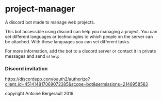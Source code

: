 # project-manager
A discord bot made to manage web projects.

This bot accessible using discord can help you managing a project.
You can set different languages or technologies to which people on the server can be attached. With these languages you can set different tasks.

For more information, add the bot to a discord server or contact it in private messages and send `m!help`

### Discord invitation 
https://discordapp.com/oauth2/authorize?client_id=451414817069072385&scope=bot&permissions=2146958583


copyright Antoine Bergerault 2018
